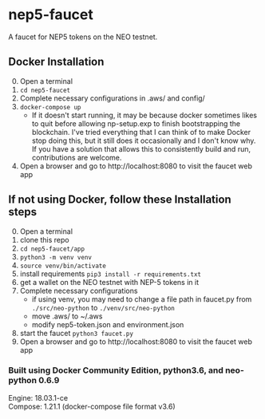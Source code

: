 # nep5-faucet
A faucet for NEP5 tokens on the NEO testnet.

## Docker Installation
0. Open a terminal
1. `cd nep5-faucet`
2. Complete necessary configurations in .aws/ and config/
3. `docker-compose up`
    * If it doesn't start running, it may be because docker sometimes likes to quit before allowing np-setup.exp 
    to finish bootstrapping the blockchain. I've tried everything that I can think of to make Docker stop doing this,
    but it still does it occasionally and I don't know why. If you have a solution that allows this to consistently 
    build and run, contributions are welcome. 
4. Open a browser and go to http://localhost:8080 to visit the faucet web app

## If not using Docker, follow these Installation steps
0. Open a terminal
1. clone this repo
2. `cd nep5-faucet/app`
3. `python3 -m venv venv`
4. `source venv/bin/activate`
5. install requirements `pip3 install -r requirements.txt`
6. get a wallet on the NEO testnet with NEP-5 tokens in it 
7. Complete necessary configurations
    * if using venv, you may need to change a file path in faucet.py from `./src/neo-python` to `./venv/src/neo-python`
    * move .aws/ to ~/.aws
    * modify nep5-token.json and environment.json 
8. start the faucet `python3 faucet.py`
9. Open a browser and go to http://localhost:8080 to visit the faucet web app


### Built using Docker Community Edition, python3.6, and neo-python 0.6.9
Engine: 18.03.1-ce <br/>
Compose: 1.21.1 (docker-compose file format v3.6)
